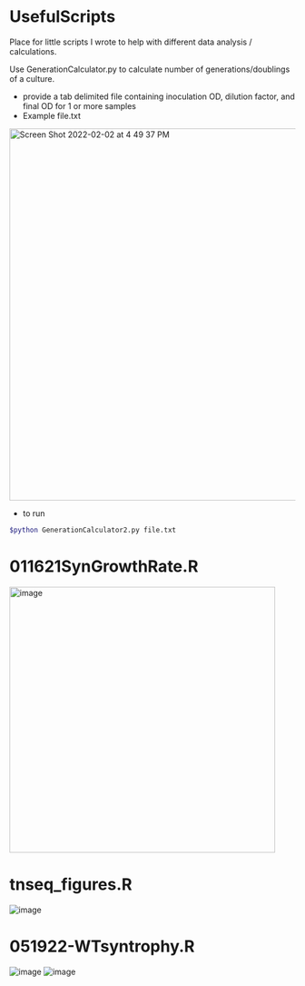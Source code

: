 # UsefulScripts
Place for little scripts I wrote to help with different data analysis / calculations. 


Use GenerationCalculator.py to calculate number of generations/doublings of a culture.
  - provide a tab delimited file containing inoculation OD, dilution factor, and final OD for 1 or more samples 
  - Example file.txt
 <img width="655" alt="Screen Shot 2022-02-02 at 4 49 37 PM" src="https://user-images.githubusercontent.com/92818902/152250830-27cbcbe2-bfa1-4be6-9831-da69346abe87.png">
 
 - to run 
 ```bash
 $python GenerationCalculator2.py file.txt 
 ```


# 011621SynGrowthRate.R
<img width="468" alt="image" src="https://user-images.githubusercontent.com/92818902/170337191-62db9f9e-d17d-4e9f-b7d8-f8b85efa8438.png">

# tnseq_figures.R

![image](https://user-images.githubusercontent.com/92818902/165995858-75657183-4d66-4bc6-a9b7-c3f406f2bf2b.png)


# 051922-WTsyntrophy.R 

![image](https://user-images.githubusercontent.com/92818902/169607761-e89de370-ed37-415c-8771-86b624413307.png)
![image](https://user-images.githubusercontent.com/92818902/170331567-88c084a6-4a56-42ba-be3b-6fedc258dc96.png)


